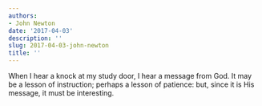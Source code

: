 ```yaml
---
authors:
- John Newton
date: '2017-04-03'
description: ''
slug: 2017-04-03-john-newton
title: ''
---
```

When I hear a knock at my study door, I hear a message from God. It may be a lesson of instruction; perhaps a lesson of patience: but, since it is His message, it must be interesting.




